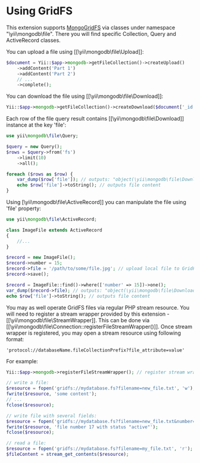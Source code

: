 Using GridFS
============

This extension supports [MongoGridFS](https://docs.mongodb.com/manual/core/gridfs/) via
classes under namespace "\yii\mongodb\file".
There you will find specific Collection, Query and ActiveRecord classes.

You can upload a file using [[\yii\mongodb\file\Upload]]:

```php
$document = Yii::$app->mongodb->getFileCollection()->createUpload()
    ->addContent('Part 1')
    ->addContent('Part 2')
    // ...
    ->complete();
```

You can download the file using [[\yii\mongodb\file\Download]]:

```php
Yii::$app->mongodb->getFileCollection()->createDownload($document['_id'])->toFile('/path/to/file.dat');
```

Each row of the file query result contains [[\yii\mongodb\file\Download]] instance at the key 'file':

```php
use yii\mongodb\file\Query;

$query = new Query();
$rows = $query->from('fs')
    ->limit(10)
    ->all();

foreach ($rows as $row) {
    var_dump($row['file']); // outputs: "object(\yii\mongodb\file\Download)"
    echo $row['file']->toString(); // outputs file content
}
```

Using [\yii\mongodb\file\ActiveRecord]] you can manipulate the file using 'file' property:

```php
use yii\mongodb\file\ActiveRecord;

class ImageFile extends ActiveRecord
{
    //...
}

$record = new ImageFile();
$record->number = 15;
$record->file = '/path/to/some/file.jpg'; // upload local file to GridFS
$record->save();

$record = ImageFile::find()->where(['number' => 15])->one();
var_dump($record->file); // outputs: "object(\yii\mongodb\file\Download)"
echo $row['file']->toString(); // outputs file content
```

You may as well operate GridFS files via regular PHP stream resource.
You will need to register a stream wrapper provided by this extension - [[\yii\mongodb\file\StreamWrapper]].
This can be done via [[\yii\mongodb\file\Connection::registerFileStreamWrapper()]].
Once stream wrapper is registered, you may open a stream resource using following format:

```
'protocol://databaseName.fileCollectionPrefix?file_attribute=value'
```

For example:

```php
Yii::$app->mongodb->registerFileStreamWrapper(); // register stream wrapper

// write a file:
$resource = fopen('gridfs://mydatabase.fs?filename=new_file.txt', 'w');
fwrite($resource, 'some content');
// ...
fclose($resource);

// write file with several fields:
$resource = fopen('gridfs://mydatabase.fs?filename=new_file.txt&number=17&status=active', 'w');
fwrite($resource, 'file number 17 with status "active"');
fclose($resource);

// read a file:
$resource = fopen('gridfs://mydatabase.fs?filename=my_file.txt', 'r');
$fileContent = stream_get_contents($resource);
```

